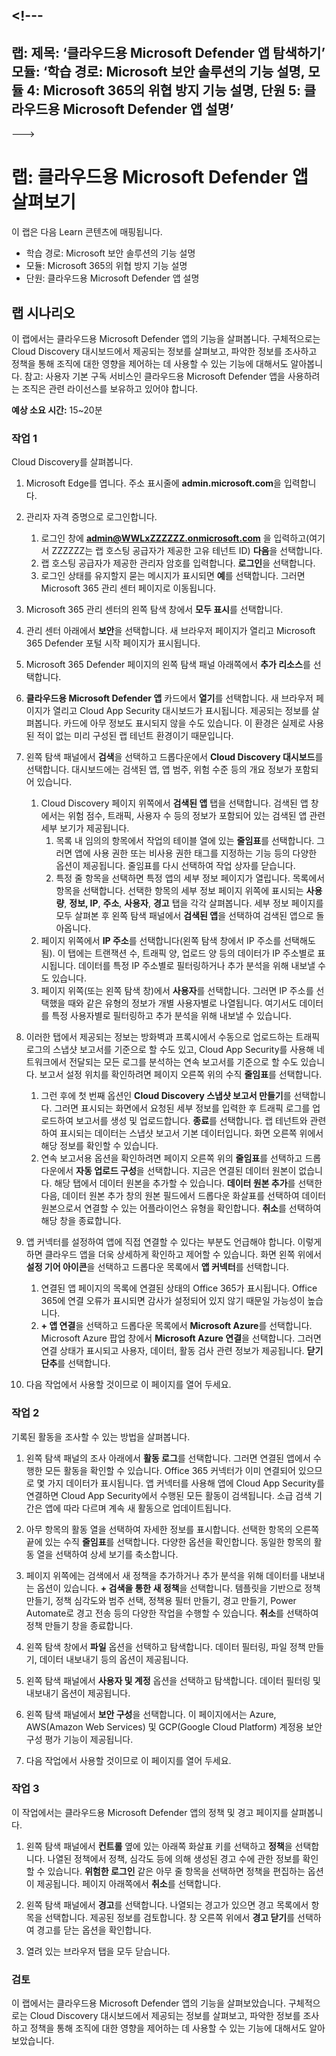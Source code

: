 <a name="---"></a><!---
---
랩: 제목: ‘클라우드용 Microsoft Defender 앱 탐색하기’ 모듈: ‘학습 경로: Microsoft 보안 솔루션의 기능 설명, 모듈 4: Microsoft 365의 위협 방지 기능 설명, 단원 5: 클라우드용 Microsoft Defender 앱 설명’
---
--->

# <a name="lab-explore-microsoft-defender-for-cloud-apps"></a>랩: 클라우드용 Microsoft Defender 앱 살펴보기

이 랩은 다음 Learn 콘텐츠에 매핑됩니다.

- 학습 경로: Microsoft 보안 솔루션의 기능 설명
- 모듈: Microsoft 365의 위협 방지 기능 설명
- 단원: 클라우드용 Microsoft Defender 앱 설명

## <a name="lab-scenario"></a>랩 시나리오

이 랩에서는 클라우드용 Microsoft Defender 앱의 기능을 살펴봅니다.  구체적으로는 Cloud Discovery 대시보드에서 제공되는 정보를 살펴보고, 파악한 정보를 조사하고 정책을 통해 조직에 대한 영향을 제어하는 데 사용할 수 있는 기능에 대해서도 알아봅니다.  참고:  사용자 기본 구독 서비스인 클라우드용 Microsoft Defender 앱을 사용하려는 조직은 관련 라이선스를 보유하고 있어야 합니다.

**예상 소요 시간:** 15~20분

### <a name="task-1"></a>작업 1

Cloud Discovery를 살펴봅니다.

1. Microsoft Edge를 엽니다. 주소 표시줄에 **admin.microsoft.com**을 입력합니다.

1. 관리자 자격 증명으로 로그인합니다.
    1. 로그인 창에 **admin@WWLxZZZZZZ.onmicrosoft.com** 을 입력하고(여기서 ZZZZZZ는 랩 호스팅 공급자가 제공한 고유 테넌트 ID) **다음**을 선택합니다.
    1. 랩 호스팅 공급자가 제공한 관리자 암호를 입력합니다. **로그인**을 선택합니다.
    1. 로그인 상태를 유지할지 묻는 메시지가 표시되면 **예**를 선택합니다. 그러면 Microsoft 365 관리 센터 페이지로 이동됩니다.

1. Microsoft 365 관리 센터의 왼쪽 탐색 창에서 **모두 표시**를 선택합니다.

1. 관리 센터 아래에서 **보안**을 선택합니다.  새 브라우저 페이지가 열리고 Microsoft 365 Defender 포털 시작 페이지가 표시됩니다.  

1. Microsoft 365 Defender 페이지의 왼쪽 탐색 패널 아래쪽에서 **추가 리소스**를 선택합니다.

1. **클라우드용 Microsoft Defender 앱** 카드에서 **열기**를 선택합니다.  새 브라우저 페이지가 열리고 Cloud App Security 대시보드가 표시됩니다.  제공되는 정보를 살펴봅니다.  카드에 아무 정보도 표시되지 않을 수도 있습니다. 이 환경은 실제로 사용된 적이 없는 미리 구성된 랩 테넌트 환경이기 때문입니다.  

1. 왼쪽 탐색 패널에서 **검색**을 선택하고 드롭다운에서 **Cloud Discovery 대시보드**를 선택합니다.  대시보드에는 검색된 앱, 앱 범주, 위험 수준 등의 개요 정보가 포함되어 있습니다.  
    1. Cloud Discovery 페이지 위쪽에서 **검색된 앱** 탭을 선택합니다.  검색된 앱 창에서는 위험 점수, 트래픽, 사용자 수 등의 정보가 포함되어 있는 검색된 앱 관련 세부 보기가 제공됩니다.
        1. 목록 내 임의의 항목에서 작업의 테이블 열에 있는 **줄임표**를 선택합니다.  그러면 앱에 사용 권한 또는 비사용 권한 태그를 지정하는 기능 등의 다양한 옵션이 제공됩니다.  줄임표를 다시 선택하여 작업 상자를 닫습니다.
        1. 특정 줄 항목을 선택하면 특정 앱의 세부 정보 페이지가 열립니다.  목록에서 항목을 선택합니다.  선택한 항목의 세부 정보 페이지 위쪽에 표시되는  **사용량**, **정보, IP**, **주소**, **사용자**, **경고** 탭을 각각 살펴봅니다. 세부 정보 페이지를 모두 살펴본 후 왼쪽 탐색 패널에서 **검색된 앱**을 선택하여 검색된 앱으로 돌아옵니다.
    1. 페이지 위쪽에서 **IP 주소**를 선택합니다(왼쪽 탐색 창에서 IP 주소를 선택해도 됨).  이 탭에는 트랜잭션 수, 트래픽 양, 업로드 양 등의 데이터가 IP 주소별로 표시됩니다.  데이터를 특정 IP 주소별로 필터링하거나 추가 분석을 위해 내보낼 수도 있습니다.
    1. 페이지 위쪽(또는 왼쪽 탐색 창)에서 **사용자**를 선택합니다.  그러면 IP 주소를 선택했을 때와 같은 유형의 정보가 개별 사용자별로 나열됩니다.  여기서도 데이터를 특정 사용자별로 필터링하고 추가 분석을 위해 내보낼 수 있습니다.

1. 이러한 탭에서 제공되는 정보는 방화벽과 프록시에서 수동으로 업로드하는 트래픽 로그의 스냅샷 보고서를 기준으로 할 수도 있고, Cloud App Security를 사용해 네트워크에서 전달되는 모든 로그를 분석하는 연속 보고서를 기준으로 할 수도 있습니다.  보고서 설정 위치를 확인하려면 페이지 오른쪽 위의 수직 **줄임표**를 선택합니다.
    1. 그런 후에 첫 번째 옵션인 **Cloud Discovery 스냅샷 보고서 만들기**를 선택합니다. 그러면 표시되는 화면에서 요청된 세부 정보를 입력한 후 트래픽 로그를 업로드하여 보고서를 생성 및 업로드합니다.  **종료**를 선택합니다.  랩 테넌트와 관련하여 표시되는 데이터는 스냅샷 보고서 기본 데이터입니다. 화면 오른쪽 위에서 해당 정보를 확인할 수 있습니다.
    1. 연속 보고서용 옵션을 확인하려면 페이지 오른쪽 위의 **줄임표**를 선택하고 드롭다운에서 **자동 업로드 구성**을 선택합니다.  지금은 연결된 데이터 원본이 없습니다. 해당 탭에서 데이터 원본을 추가할 수 있습니다. **데이터 원본 추가**를 선택한 다음, 데이터 원본 추가 창의 원본 필드에서 드롭다운 화살표를 선택하여 데이터 원본으로서 연결할 수 있는 어플라이언스 유형을 확인합니다.  **취소**를 선택하여 해당 창을 종료합니다.

1. 앱 커넥터를 설정하여 앱에 직접 연결할 수 있다는 부분도 언급해야 합니다. 이렇게 하면 클라우드 앱을 더욱 상세하게 확인하고 제어할 수 있습니다. 화면 왼쪽 위에서 **설정 기어 아이콘**을 선택하고 드롭다운 목록에서 **앱 커넥터**를 선택합니다.  
    1. 연결된 앱 페이지의 목록에 연결된 상태의 Office 365가 표시됩니다.  Office 365에 연결 오류가 표시되면 감사가 설정되어 있지 않기 때문일 가능성이 높습니다.
    1. **+ 앱 연결**을 선택하고 드롭다운 목록에서 **Microsoft Azure**를 선택합니다.  Microsoft Azure 팝업 창에서 **Microsoft Azure 연결**을 선택합니다.  그러면 연결 상태가 표시되고 사용자, 데이터, 활동 검사 관련 정보가 제공됩니다.  **닫기 단추**를 선택합니다.

1. 다음 작업에서 사용할 것이므로 이 페이지를 열어 두세요.

### <a name="task-2"></a>작업 2

기록된 활동을 조사할 수 있는 방법을 살펴봅니다.

1. 왼쪽 탐색 패널의 조사 아래에서 **활동 로그**를 선택합니다.  그러면 연결된 앱에서 수행한 모든 활동을 확인할 수 있습니다.   Office 365 커넥터가 이미 연결되어 있으므로 몇 가지 데이터가 표시됩니다. 앱 커넥터를 사용해 앱에 Cloud App Security를 연결하면 Cloud App Security에서 수행된 모든 활동이 검색됩니다. 소급 검색 기간은 앱에 따라 다르며 계속 새 활동으로 업데이트됩니다.  

1. 아무 항목의 활동 열을 선택하여 자세한 정보를 표시합니다. 선택한 항목의 오른쪽 끝에 있는 수직 **줄임표**를 선택합니다.  다양한 옵션을 확인합니다.  동일한 항목의 활동 열을 선택하여 상세 보기를 축소합니다.

1. 페이지 위쪽에는 검색에서 새 정책을 추가하거나 추가 분석을 위해 데이터를 내보내는 옵션이 있습니다.  **+ 검색을 통한 새 정책**을 선택합니다.  템플릿을 기반으로 정책 만들기, 정책 심각도와 범주 선택, 정책용 필터 만들기, 경고 만들기, Power Automate로 경고 전송 등의 다양한 작업을 수행할 수 있습니다.  **취소**를 선택하여 정책 만들기 창을 종료합니다.

1. 왼쪽 탐색 창에서 **파일** 옵션을 선택하고 탐색합니다. 데이터 필터링, 파일 정책 만들기, 데이터 내보내기 등의 옵션이 제공됩니다.  

1. 왼쪽 탐색 패널에서 **사용자 및 계정** 옵션을 선택하고 탐색합니다.  데이터 필터링 및 내보내기 옵션이 제공됩니다.

1. 왼쪽 탐색 패널에서 **보안 구성**을 선택합니다. 이 페이지에서는 Azure, AWS(Amazon Web Services) 및 GCP(Google Cloud Platform) 계정용 보안 구성 평가 기능이 제공됩니다.

1. 다음 작업에서 사용할 것이므로 이 페이지를 열어 두세요.

### <a name="task-3"></a>작업 3

이 작업에서는 클라우드용 Microsoft Defender 앱의 정책 및 경고 페이지를 살펴봅니다.

1. 왼쪽 탐색 패널에서 **컨트롤** 옆에 있는 아래쪽 화살표 키를 선택하고 **정책**을 선택합니다.  나열된 정책에서 정책, 심각도 등에 의해 생성된 경고 수에 관한 정보를 확인할 수 있습니다. **위험한 로그인** 같은 아무 줄 항목을 선택하면 정책을 편집하는 옵션이 제공됩니다. 페이지 아래쪽에서 **취소**를 선택합니다.

1. 왼쪽 탐색 패널에서 **경고**를 선택합니다.  나열되는 경고가 있으면 경고 목록에서 항목을 선택합니다. 제공된 정보를 검토합니다.  창 오른쪽 위에서 **경고 닫기**를 선택하여 경고를 닫는 옵션을 확인합니다.  

1. 열려 있는 브라우저 탭을 모두 닫습니다.

### <a name="review"></a>검토

이 랩에서는 클라우드용 Microsoft Defender 앱의 기능을 살펴보았습니다.  구체적으로는 Cloud Discovery 대시보드에서 제공되는 정보를 살펴보고, 파악한 정보를 조사하고 정책을 통해 조직에 대한 영향을 제어하는 데 사용할 수 있는 기능에 대해서도 알아보았습니다.
